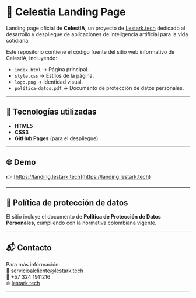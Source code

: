 # 🌌 Celestia Landing Page

Landing page oficial de **CelestIA**, un proyecto de [Lestark.tech](https://lestark.tech) dedicado al desarrollo y despliegue de aplicaciones de inteligencia artificial para la vida cotidiana.

Este repositorio contiene el código fuente del sitio web informativo de CelestIA, incluyendo:
- `index.html` → Página principal.
- `style.css` → Estilos de la página.
- `logo.png` → Identidad visual.
- `política-datos.pdf` → Documento de protección de datos personales.

---

## 🚀 Tecnologías utilizadas
- **HTML5**
- **CSS3**
- **GitHub Pages** (para el despliegue)

---

## 🌐 Demo
👉 [https://landing.lestark.tech](https://landing.lestark.tech) 

---

## 📄 Política de protección de datos
El sitio incluye el documento de **Política de Protección de Datos Personales**, cumpliendo con la normativa colombiana vigente.

---

## 📬 Contacto
Para más información:  
📧 servicioalcliente@lestark.tech  
📱 +57 324 1911216  
🌐 [lestark.tech](https://lestark.tech)

---
